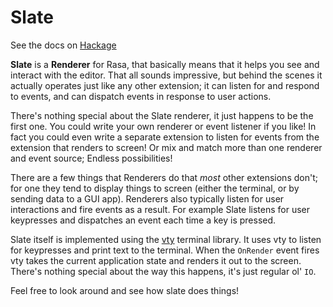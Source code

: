 Slate
=====
See the docs on [Hackage](hackage.haskell.org/package/rasa-ext-slate)

**Slate** is a **Renderer** for Rasa, that basically means that it helps you
see and interact with the editor. That all sounds impressive, but behind the
scenes it actually operates just like any other extension; it can listen for
and respond to events, and can dispatch events in response to user actions.

There's nothing special about the Slate renderer, it just happens to be the first
one. You could write your own renderer or event listener if you like! In fact
you could even write a separate extension to listen for events from the extension
that renders to screen! Or mix and match more than one renderer and event source;
Endless possibilities!

There are a few things that Renderers do that *most* other extensions don't;
for one they tend to display things to screen (either the terminal, or by 
sending data to a GUI app). Renderers also typically listen for user
interactions and fire events as a result. For example Slate listens for user
keypresses and dispatches an event each time a key is pressed.

Slate itself is implemented using the
[vty](http://hackage.haskell.org/package/vty) terminal library. It uses vty to
listen for keypresses and print text to the terminal. When the `OnRender` event
fires vty takes the current application state and renders it out to the screen.
There's nothing special about the way this happens, it's just regular ol' `IO`.

Feel free to look around and see how slate does things!
